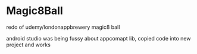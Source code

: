 # Magic8Ball
redo of udemy/londonappbrewery magic8 ball

android studio was being fussy about appcomapt lib, copied code into new project and works
